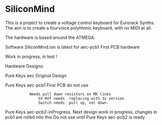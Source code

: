 # SiliconMind
This is a project to create a voltage control keyboard for Eurorack Synths.  The aim is to create a fourvoice polyhtonic keyboard, with no MIDI at all.

The hardware is based around the ATMEGA.

Software SiliconMind.ion is latest for aec-pcb1 First PCB hardware

Work in progress, in test !

Hardware Designs:

Pure Keys aec Original Design

Pure Keys aec-pcb1 First PCB  do not use

      	       Needs pull down resistors on	MK lines
                   5V Ref needs	 replacing with 3v version
                   Switch needs	 pull up, not down.
Pure Keys aec-pcb2-inProgress. 
                   Next design work	in progress, changes in pcb1 are rolled into this
                   Do not use until Pure Keys aec-pcb2 is ready
